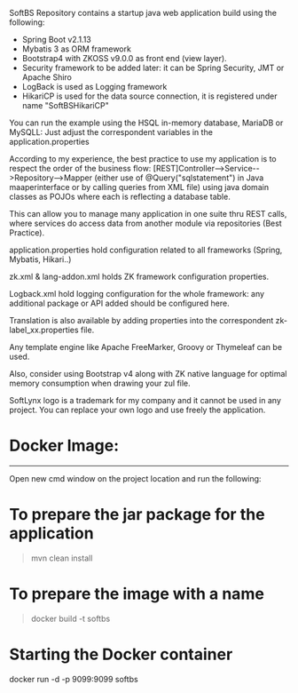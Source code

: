 SoftBS Repository contains a startup java web application build using the following: 
 - Spring Boot v2.1.13
 - Mybatis 3 as ORM framework
 - Bootstrap4 with ZKOSS v9.0.0 as front end (view layer). 
 - Security framework to be added later: it can be Spring Security, JMT or Apache Shiro
 - LogBack is used as Logging framework
 - HikariCP is used for the data source connection, it is registered under name "SoftBSHikariCP" 

You can run the example using the HSQL in-memory database, MariaDB or MySQLL: Just adjust the correspondent variables in the application.properties

According to my experience, the best practice to use my application is to respect the order of the business flow: [REST]Controller-->Service-->Repository-->Mapper (either use of @Query("sqlstatement") in Java maaperinterface or by calling queries from XML file) using java domain classes as POJOs where each is reflecting a database table.

This can allow you to manage many application in one suite thru REST calls, where services do access data from another module via repositories (Best Practice).

application.properties hold configuration related to all frameworks (Spring, Mybatis, Hikari..)

zk.xml & lang-addon.xml holds ZK framework configuration properties.

Logback.xml hold logging configuration for the whole framework: any additional package or API added should be configured here.

Translation is also available by adding properties into the correspondent zk-label_xx.properties file.

Any template engine like Apache FreeMarker, Groovy or Thymeleaf can be used.

Also, consider using Bootstrap v4 along with ZK native language for optimal memory consumption when drawing your zul file.

SoftLynx logo is a trademark for my company and it cannot be used in any project. You can replace your own logo and use freely the application.

# Docker Image:
---------------
Open new cmd window on the project location and run the following:
# To prepare the jar package for the application
> mvn clean install
 
# To prepare the image with a name
> docker build -t softbs 

# Starting the Docker container
docker run -d -p 9099:9099 softbs

